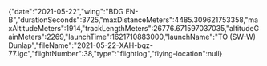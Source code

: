 {"date":"2021-05-22","wing":"BDG EN-B","durationSeconds":3725,"maxDistanceMeters":4485.309621753358,"maxAltitudeMeters":1914,"trackLengthMeters":26776.671597037035,"altitudeGainMeters":2269,"launchTime":1621710883000,"launchName":"TO (SW-W) Dunlap","fileName":"2021-05-22-XAH-bqz-77.igc","flightNumber":38,"type":"flightlog","flying-location":null}
